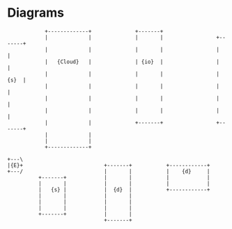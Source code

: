 # Diagrams

	


                +-------------+              +-------+
                |             |              |       |                 +-------+
                |             |              |       |                 |       |
                |   {Cloud}   |              | {io}  |                 |       |
                |             |              |       |                 |  {s}  |
                |             |              |       |                 |       |
                |             |              |       |                 |       |
                |             |              |       |                 |       |
                |             |              +-------+                 +-------+
                |             |
                |             |
                +-------------+

	+---\
    |{E}+                          +-------+           +------------+
    +---/                          |       |           |    {d}     |
              +-------+            |       |           |            |
              |       |            |       |           |            |
              |   {s} |            |  {d}  |           +------------+
              |       |            |       |
              |       |            |       |
              |       |            |       |
              +-------+            |       |
                                   +-------+

